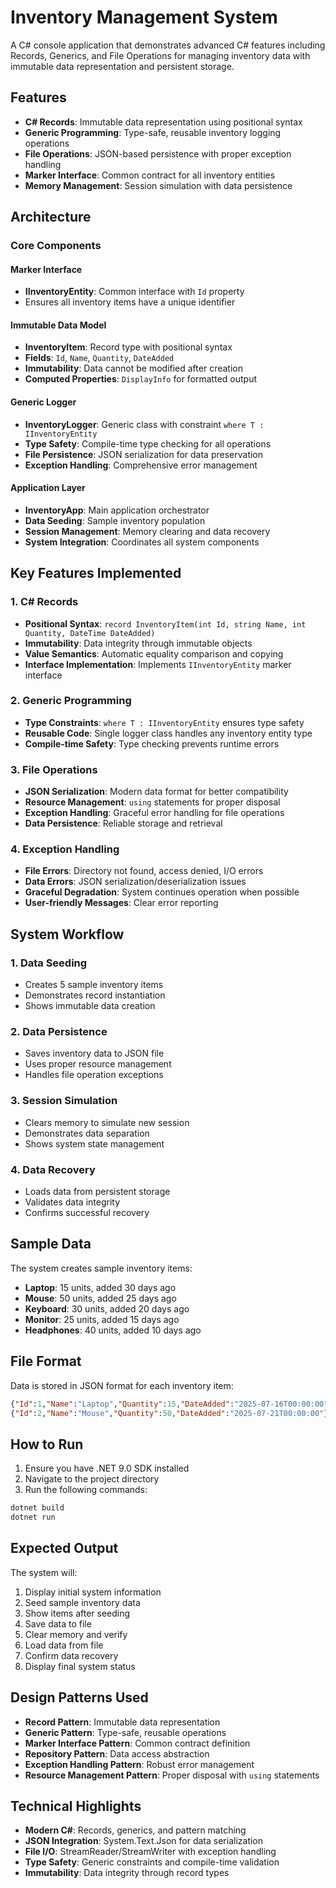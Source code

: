# Inventory Management System

A C# console application that demonstrates advanced C# features including Records, Generics, and File Operations for managing inventory data with immutable data representation and persistent storage.

## Features

- **C# Records**: Immutable data representation using positional syntax
- **Generic Programming**: Type-safe, reusable inventory logging operations
- **File Operations**: JSON-based persistence with proper exception handling
- **Marker Interface**: Common contract for all inventory entities
- **Memory Management**: Session simulation with data persistence

## Architecture

### Core Components

#### Marker Interface
- **IInventoryEntity**: Common interface with `Id` property
- Ensures all inventory items have a unique identifier

#### Immutable Data Model
- **InventoryItem**: Record type with positional syntax
- **Fields**: `Id`, `Name`, `Quantity`, `DateAdded`
- **Immutability**: Data cannot be modified after creation
- **Computed Properties**: `DisplayInfo` for formatted output

#### Generic Logger
- **InventoryLogger<T>**: Generic class with constraint `where T : IInventoryEntity`
- **Type Safety**: Compile-time type checking for all operations
- **File Persistence**: JSON serialization for data preservation
- **Exception Handling**: Comprehensive error management

#### Application Layer
- **InventoryApp**: Main application orchestrator
- **Data Seeding**: Sample inventory population
- **Session Management**: Memory clearing and data recovery
- **System Integration**: Coordinates all system components

## Key Features Implemented

### 1. C# Records
- **Positional Syntax**: `record InventoryItem(int Id, string Name, int Quantity, DateTime DateAdded)`
- **Immutability**: Data integrity through immutable objects
- **Value Semantics**: Automatic equality comparison and copying
- **Interface Implementation**: Implements `IInventoryEntity` marker interface

### 2. Generic Programming
- **Type Constraints**: `where T : IInventoryEntity` ensures type safety
- **Reusable Code**: Single logger class handles any inventory entity type
- **Compile-time Safety**: Type checking prevents runtime errors

### 3. File Operations
- **JSON Serialization**: Modern data format for better compatibility
- **Resource Management**: `using` statements for proper disposal
- **Exception Handling**: Graceful error handling for file operations
- **Data Persistence**: Reliable storage and retrieval

### 4. Exception Handling
- **File Errors**: Directory not found, access denied, I/O errors
- **Data Errors**: JSON serialization/deserialization issues
- **Graceful Degradation**: System continues operation when possible
- **User-friendly Messages**: Clear error reporting

## System Workflow

### 1. Data Seeding
- Creates 5 sample inventory items
- Demonstrates record instantiation
- Shows immutable data creation

### 2. Data Persistence
- Saves inventory data to JSON file
- Uses proper resource management
- Handles file operation exceptions

### 3. Session Simulation
- Clears memory to simulate new session
- Demonstrates data separation
- Shows system state management

### 4. Data Recovery
- Loads data from persistent storage
- Validates data integrity
- Confirms successful recovery

## Sample Data

The system creates sample inventory items:
- **Laptop**: 15 units, added 30 days ago
- **Mouse**: 50 units, added 25 days ago
- **Keyboard**: 30 units, added 20 days ago
- **Monitor**: 25 units, added 15 days ago
- **Headphones**: 40 units, added 10 days ago

## File Format

Data is stored in JSON format for each inventory item:
```json
{"Id":1,"Name":"Laptop","Quantity":15,"DateAdded":"2025-07-16T00:00:00"}
{"Id":2,"Name":"Mouse","Quantity":50,"DateAdded":"2025-07-21T00:00:00"}
```

## How to Run

1. Ensure you have .NET 9.0 SDK installed
2. Navigate to the project directory
3. Run the following commands:

```bash
dotnet build
dotnet run
```

## Expected Output

The system will:
1. Display initial system information
2. Seed sample inventory data
3. Show items after seeding
4. Save data to file
5. Clear memory and verify
6. Load data from file
7. Confirm data recovery
8. Display final system status

## Design Patterns Used

- **Record Pattern**: Immutable data representation
- **Generic Pattern**: Type-safe, reusable operations
- **Marker Interface Pattern**: Common contract definition
- **Repository Pattern**: Data access abstraction
- **Exception Handling Pattern**: Robust error management
- **Resource Management Pattern**: Proper disposal with `using` statements

## Technical Highlights

- **Modern C#**: Records, generics, and pattern matching
- **JSON Integration**: System.Text.Json for data serialization
- **File I/O**: StreamReader/StreamWriter with exception handling
- **Type Safety**: Generic constraints and compile-time validation
- **Immutability**: Data integrity through record types
